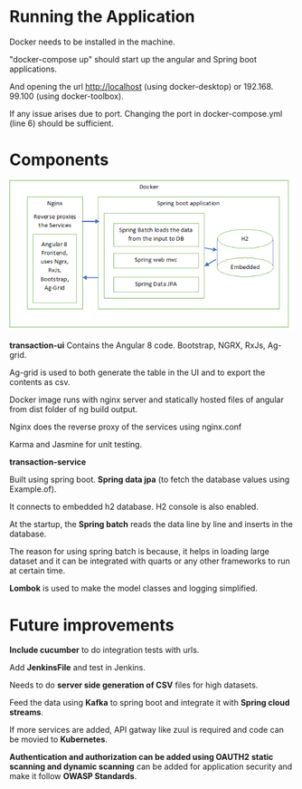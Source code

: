 # Running the Application

Docker needs to be installed in the machine.

"docker-compose up" should start up the angular and Spring boot applications.

And opening the url [http://localhost](http://localhost) (using docker-desktop) or 192.168. 99.100 (using docker-toolbox).

If any issue arises due to port. Changing the port in docker-compose.yml (line 6) should be sufficient.

# Components

![alt text](https://raw.githubusercontent.com/srivathsarao/sample-angular-spring-boot-docker/master/architecture.png)


**transaction-ui** Contains the Angular 8 code. Bootstrap, NGRX, RxJs, Ag-grid.

Ag-grid is used to both generate the table in the UI and to export the contents as csv.

Docker image runs with nginx server and statically hosted files of angular from dist folder of ng build output.

Nginx does the reverse proxy of the services using nginx.conf

Karma and Jasmine for unit testing.

**transaction-service**

Built using spring boot. **Spring data jpa** (to fetch the database values using Example.of).

It connects to embedded h2 database. H2 console is also enabled.

At the startup, the **Spring batch** reads the data line by line and inserts in the database.

The reason for using spring batch is because, it helps in loading large dataset and it can be integrated with quarts or any other frameworks to run at certain time.

**Lombok** is used to make the model classes and logging simplified.

# Future improvements

**Include cucumber** to do integration tests with urls.

Add **JenkinsFile** and test in Jenkins.

Needs to do **server side generation of CSV** files for high datasets.

Feed the data using **Kafka** to spring boot and integrate it with **Spring cloud streams**.

If more services are added, API gatway like zuul is required and code can be movied to **Kubernetes**.

**Authentication and authorization can be added using OAUTH2** **static scanning and dynamic scanning** can be added for application security and make it follow **OWASP Standards**.